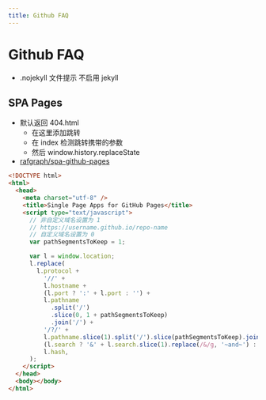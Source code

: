```yaml
---
title: Github FAQ
---
```


# Github FAQ

- .nojekyll 文件提示 不启用 jekyll

## SPA Pages

- 默认返回 404.html
  - 在这里添加跳转
  - 在 index 检测跳转携带的参数
  - 然后 window.history.replaceState
- [rafgraph/spa-github-pages](https://github.com/rafgraph/spa-github-pages)

```html
<!DOCTYPE html>
<html>
  <head>
    <meta charset="utf-8" />
    <title>Single Page Apps for GitHub Pages</title>
    <script type="text/javascript">
      // 非自定义域名设置为 1
      // https://username.github.io/repo-name
      // 自定义域名设置为 0
      var pathSegmentsToKeep = 1;

      var l = window.location;
      l.replace(
        l.protocol +
          '//' +
          l.hostname +
          (l.port ? ':' + l.port : '') +
          l.pathname
            .split('/')
            .slice(0, 1 + pathSegmentsToKeep)
            .join('/') +
          '/?/' +
          l.pathname.slice(1).split('/').slice(pathSegmentsToKeep).join('/').replace(/&/g, '~and~') +
          (l.search ? '&' + l.search.slice(1).replace(/&/g, '~and~') : '') +
          l.hash,
      );
    </script>
  </head>
  <body></body>
</html>
```
